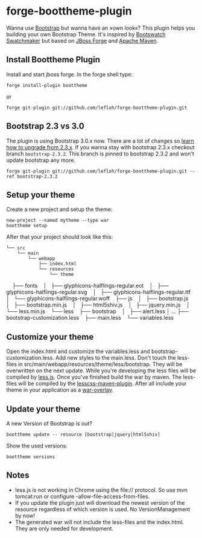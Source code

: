 forge-boottheme-plugin
======================

Wanna use [Bootstrap](http://twitter.github.io/bootstrap/) but wanna have an &raquo;own look&laquo;? This plugin helps you building your own Bootstrap Theme.
It's inspired by [Bootswatch Swatchmaker](https://github.com/thomaspark/bootswatch/tree/gh-pages/swatchmaker) 
but based on [JBoss Forge](http://forge.jboss.org/) and [Apache Maven](http://maven.apache.org/). 

Install Boottheme Plugin
------------------------

Install and start jboss forge. In the forge shell type:

	forge install-plugin boottheme

or

	forge git-plugin git://github.com/lefloh/forge-boottheme-plugin.git

Bootstrap 2.3 vs 3.0
--------------------

The plugin is using Bootstrap 3.0.x now. There are a lot of changes so [learn how to upgrade from 2.3.x](http://getbootstrap.com/getting-started/#migration).
If you wanna stay with bootstrap 2.3.x checkout branch ```bootstrap-2.3.2```. This branch is pinned to bootstrap 2.3.2 and won't update bootstrap any more.

    forge git-plugin git://github.com/lefloh/forge-boottheme-plugin.git --ref bootstrap-2.3.2 


Setup your theme
----------------

Create a new project and setup the theme:
	
	new-project --named mytheme --type war
	boottheme setup
	
After that your project should look like this:

	└── src
	    └── main
	        └── webapp
	            ├── index.html
	            └── resources
	                └── theme
                        ├── fonts
                        │   ├── glyphicons-halflings-regular.eot
                        │   ├── glyphicons-halflings-regular.svg
                        │   ├── glyphicons-halflings-regular.ttf
                        │   └── glyphicons-halflings-regular.woff
	                    ├── js
	                    │   ├── bootstrap.js
	                    │   ├── bootstrap.min.js
	                    │   ├── html5shiv.js
	                    │   ├── jquery.min.js
	                    │   └── less.min.js
	                    └── less
	                        ├── bootstrap
	                        │   ├── alert.less
	     					│	...
	     					├── bootstrap-customization.less
    	                    ├── main.less
     	                    └── variables.less
     	 
Customize your theme
--------------------

Open the index.html and customize the variables.less and bootstrap-customization.less. Add new styles to the main.less.
Don't touch the less-files in src/main/webapp/resources/theme/less/bootstrap. They will be overwritten on the next update.
While you're developing the less files will be compiled by [less.js](http://www.lesscss.de/). 
Once you've finished build the war by maven. The less-files will be compiled by the [lesscss-maven-plugin](https://github.com/marceloverdijk/lesscss-maven-plugin).
After all include your theme in your application as a [war-overlay](http://maven.apache.org/plugins/maven-war-plugin/overlays.html).

Update your theme
-----------------

A new Version of Bootstrap is out?

	boottheme update -- resource [bootstrap|jquery|html5shiv]
	
Show the used versions:

	boottheme versions
	
Notes
-----

* less.js is not working in Chrome using the file:// protocol. So use mvn tomcat:run or configure -allow-file-access-from-files.
* If you update the plugin just will download the newest version of the resource regardless of which version is used. No VersionManagement by now!
* The generated war will not include the less-files and the index.html. They are only needed for development.
 